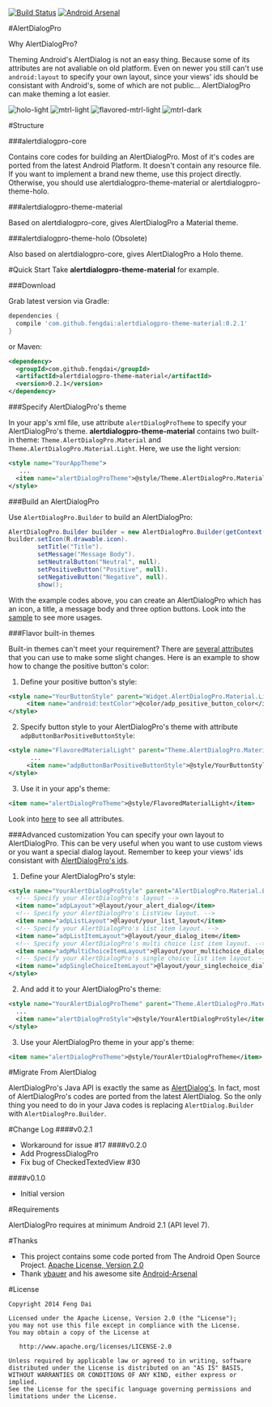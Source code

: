 [![Build Status](https://travis-ci.org/fengdai/AlertDialogPro.svg?branch=master)](https://travis-ci.org/fengdai/AlertDialogPro)
[![Android Arsenal](https://img.shields.io/badge/Android%20Arsenal-AlertDialogPro-brightgreen.svg?style=flat)](https://android-arsenal.com/details/1/1178)

#AlertDialogPro

Why AlertDialogPro?

Theming Android's AlertDialog is not an easy thing. Because some of its attributes are not avaliable on old platform. Even on newer you still can't use ```android:layout``` to specify your own layout, since your views' ids should be consistant with Android's, some of which are not public... AlertDialogPro can make theming a lot easier.

 ![holo-light](https://github.com/fengdai/AlertDialogPro/raw/master/image/holo_light_dialog_only.png)
   ![mtrl-light](https://github.com/fengdai/AlertDialogPro/raw/master/image/material_light_dialog_only.png)
   ![flavored-mtrl-light](https://github.com/fengdai/AlertDialogPro/raw/master/image/flavored_material_light.png)
   ![mtrl-dark](https://github.com/fengdai/AlertDialogPro/raw/master/image/material_dark_dialog_only.png)

#Structure

###alertdialogpro-core

Contains core codes for building an AlertDialogPro. Most of it's codes are ported from the latest Android Platform. It doesn't contain any resource file. If you want to implement a brand new theme, use this project directly. Otherwise, you should use alertdialogpro-theme-material or alertdialogpro-theme-holo.

###alertdialogpro-theme-material

Based on alertdialogpro-core, gives AlertDialogPro a Material theme.

###alertdialogpro-theme-holo (Obsolete)

Also based on alertdialogpro-core, gives AlertDialogPro a Holo theme.

#Quick Start
Take **alertdialogpro-theme-material** for example.

###Download

Grab latest version via Gradle:
```groovy
dependencies {
  compile 'com.github.fengdai:alertdialogpro-theme-material:0.2.1'
}
```

or Maven:
```xml
<dependency>
  <groupId>com.github.fengdai</groupId>
  <artifactId>alertdialogpro-theme-material</artifactId>
  <version>0.2.1</version>
</dependency>
```

###Specify AlertDialogPro's theme

In your app's xml file, use attribute ```alertDialogProTheme``` to specify your AlertDialogPro's theme. **alertdialogpro-theme-material** contains two built-in theme: ```Theme.AlertDialogPro.Material``` and ```Theme.AlertDialogPro.Material.Light```. Here, we use the light version:
```xml
<style name="YourAppTheme">
   ...
  <item name="alertDialogProTheme">@style/Theme.AlertDialogPro.Material.Light</item>
</style>
```

###Build an AlertDialogPro

Use ```AlertDialogPro.Builder``` to build an AlertDialogPro:
```java
AlertDialogPro.Builder builder = new AlertDialogPro.Builder(getContext());
builder.setIcon(R.drawable.icon).
        setTitle("Title").
        setMessage("Message Body").
        setNeutralButton("Neutral", null).
        setPositiveButton("Positive", null).
        setNegativeButton("Negative", null).
        show();
```
With the example codes above, you can create an AlertDialogPro which has an icon, a title, a message body and three option buttons. Look into the [sample](https://github.com/fengdai/AlertDialogPro/blob/master/alertdialogpro-demo/src/main/java/com/alertdialogpro/demo/MainActivity.java) to see more usages.

###Flavor built-in themes

Built-in themes can't meet your requirement? There are [several attributes](https://github.com/fengdai/AlertDialogPro/blob/master/alertdialogpro-core/src/main/res/values/adp_core_attrs.xml) that you can use to make some slight changes. Here is an example to show how to change the positive button's color:

1. Define your positive button's style:
```xml
<style name="YourButtonStyle" parent="Widget.AlertDialogPro.Material.Light.Button">
     <item name="android:textColor">@color/adp_positive_button_color</item>
</style>
```

2. Specify button style to your AlertDialogPro's theme with attribute ```adpButtonBarPositiveButtonStyle```:
```xml
<style name="FlavoredMaterialLight" parent="Theme.AlertDialogPro.Material.Light">
      ...
     <item name="adpButtonBarPositiveButtonStyle">@style/YourButtonStyle</item>
</style>
```
3. Use it in your app's theme:
```xml
<item name="alertDialogProTheme">@style/FlavoredMaterialLight</item>
```

Look into [here](https://github.com/fengdai/AlertDialogPro/blob/master/alertdialogpro-core/src/main/res/values/adp_core_attrs.xml) to see all attributes.

###Advanced customization
You can specify your own layout to AlertDialogPro. This can be very useful when you want to use custom views or you want a special dialog layout. Remember to keep your views' ids consistant with [AlertDialogPro's ids](https://github.com/fengdai/AlertDialogPro/blob/master/alertdialogpro-core/src/main/res/values/adp_core_ids.xml).

1. Define your AlertDialogPro's style:
```xml
<style name="YourAlertDialogProStyle" parent="AlertDialogPro.Material.Light">
  <!-- Specify your AlertDialogPro's layout -->
  <item name="adpLayout">@layout/your_alert_dialog</item>
  <!-- Specify your AlertDialogPro's ListView layout. -->
  <item name="adpListLayout">@layout/your_list_layout</item>
  <!-- Specify your AlertDialogPro's list item layout. -->
  <item name="adpListItemLayout">@layout/your_dialog_item</item>
  <!-- Specify your AlertDialogPro's multi choice list item layout. -->
  <item name="adpMultiChoiceItemLayout">@layout/your_multichoice_dialog_item</item>
  <!-- Specify your AlertDialogPro's single choice list item layout. -->
  <item name="adpSingleChoiceItemLayout">@layout/your_singlechoice_dialog_item</item>
</style>
```
2. And add it to your AlertDialogPro's theme:
```xml
<style name="YourAlertDialogProTheme" parent="Theme.AlertDialogPro.Material.Light">
  ...
  <item name="alertDialogProStyle">@style/YourAlertDialogProStyle</item>
</style>
```

3. Use your AlertDialogPro theme in your app's theme:
```xml
<item name="alertDialogProTheme">@style/YourAlertDialogProTheme</item>
```

#Migrate From AlertDialog

AlertDialogPro's Java API is exactly the same as [AlertDialog's](http://developer.android.com/reference/android/app/AlertDialog.Builder.html). In fact, most of AlertDialogPro's codes are ported from the latest AlertDialog. So the only thing you need to do in your Java codes is replacing ```AlertDialog.Builder``` with ```AlertDialogPro.Builder```.

#Change Log
####v0.2.1
* Workaround for issue #17
####v0.2.0
* Add ProgressDialogPro
* Fix bug of CheckedTextedView #30

####v0.1.0
* Initial version

#Requirements

AlertDialogPro requires at minimum Android 2.1 (API level 7).

#Thanks

   * This project contains some code ported from The Android Open Source Project. [Apache License, Version 2.0](http://www.apache.org/licenses/LICENSE-2.0)
   * Thank [vbauer](https://github.com/vbauer) and his awesome site [Android-Arsenal](https://android-arsenal.com/)

#License

    Copyright 2014 Feng Dai

    Licensed under the Apache License, Version 2.0 (the "License");
    you may not use this file except in compliance with the License.
    You may obtain a copy of the License at

       http://www.apache.org/licenses/LICENSE-2.0

    Unless required by applicable law or agreed to in writing, software
    distributed under the License is distributed on an "AS IS" BASIS,
    WITHOUT WARRANTIES OR CONDITIONS OF ANY KIND, either express or implied.
    See the License for the specific language governing permissions and
    limitations under the License.
